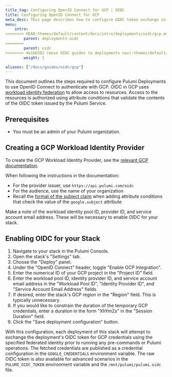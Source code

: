```yaml
---
title_tag: Configuring OpenID Connect for GCP | OIDC
title: Configuring OpenID Connect for GCP
meta_desc: This page describes how to configure OIDC token exchange in GCP for use with Pulumi Deployments
menu:
    intro:
<<<<<<<< HEAD:themes/default/content/docs/intro/deployments/oidc/gcp.md
        parent: deployments-oidc
========
        parent: oidc
>>>>>>>> 4e166382 (move OIDC guides to deployments nav):themes/default/content/docs/intro/pulumi-service/deployments/oidc/gcp.md
        weight: 1

aliases: ["/docs/guides/oidc/gcp"]
---
```


This document outlines the steps required to configure Pulumi Deployments to use OpenID Connect to authenticate with GCP. OIDC in GCP uses [workload identity federation](https://cloud.google.com/iam/docs/workload-identity-federation) to allow access to resources. Access to the resources is authorized using attribute conditions that validate the contents of the OIDC token issued by the Pulumi Service.

## Prerequisites

* You must be an admin of your Pulumi organization.

## Creating a GCP Workload Identity Provider

To create the GCP Workload Identity Provider, see the [relevant GCP documentation](https://cloud.google.com/iam/docs/workload-identity-federation-with-other-providers).

When following the instructions in the documentation:

* For the provider issuer, use `https://api.pulumi.com/oidc`
* For the audience, use the name of your organization
* Recall the [format of the subject claim](/docs/guides/oidc/#overview) when adding attribute conditions that check the value of the `google.subject` attribute

Make a note of the workload identity pool ID, provider ID, and service account email address. These will be necessary to enable OIDC for your stack.

## Enabling OIDC for your Stack

1. Navigate to your stack in the Pulumi Console.
2. Open the stack's "Settings" tab.
3. Choose the "Deploy" panel.
4. Under the "OpenID Connect" header, toggle "Enable GCP Integration".
5. Enter the numerical ID of your GCP project in the "Project ID" field.
6. Enter the workload pool ID, identity provider ID, and service account email address in the "Workload Pool ID", "Identity Provider ID", and "Service Account Email Address" fields.
7. If desired, enter the stack's GCP region in the "Region" field. This is typically unnecessary.
8. If you would like to constrain the duration of the temporary GCP credentials, enter a duration in the form "XhYmZs" in the "Session Duration" field.
9. Click the "Save deployment configuration" button.

With this configuration, each deployment of this stack will attempt to exchange the deployment's OIDC token for GCP credentials using the specified federated identity prior to running any pre-commands or Pulumi operations. The fetched credentials are published as a credential configuration in the `GOOGLE_CREDENTIALS` environment variable. The raw OIDC token is also available for advanced scenarios in the `PULUMI_OIDC_TOKEN` environment variable and the `/mnt/pulumi/pulumi.oidc` file.
